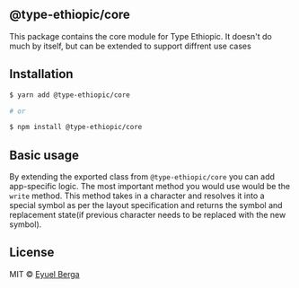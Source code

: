 ## @type-ethiopic/core

This package contains the core module for Type Ethiopic. It doesn't do much by itself,
but can be extended to support diffrent use cases

## Installation

```sh
$ yarn add @type-ethiopic/core

# or

$ npm install @type-ethiopic/core
```

## Basic usage

By extending the exported class from `@type-ethiopic/core` you can add
app-specific logic. The most important method you would use would be the `write` method. This method
takes in a character and resolves it into a special symbol as per the layout
specification and returns the symbol and replacement state(if previous character needs to be replaced with the new symbol).

## License

MIT © [Eyuel Berga](https://github.com/eyuelberga)
